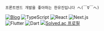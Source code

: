 <code>프론트엔드 개발을 좋아하는 한유진입니다 へ(￣∇￣へ)</code>

[![Blog](https://img.shields.io/badge/yummjin.log-brightgreen)](https://yummjin.vercel.app/)
![TypeScript](https://img.shields.io/badge/TypeScript-3178C6?style=flat-square&logo=Typescript&logoColor=white)
![React](https://img.shields.io/badge/React-61DAFB?style=flat-square&logo=react&logoColor=black)
![Next.js](https://img.shields.io/badge/Next.js-000000?style=flat-square&logo=next.js&logoColor=white) <br/>
![Flutter](https://img.shields.io/badge/Flutter-02569B?style=flat-square&logo=flutter&logoColor=white)
![Dart](https://img.shields.io/badge/Dart-0175C2?style=flat-square&logo=dart&logoColor=white)
[![Solved.ac
프로필](http://mazassumnida.wtf/api/mini/generate_badge?boj=cho4u4o)](https://solved.ac/cho4u4o)






   



